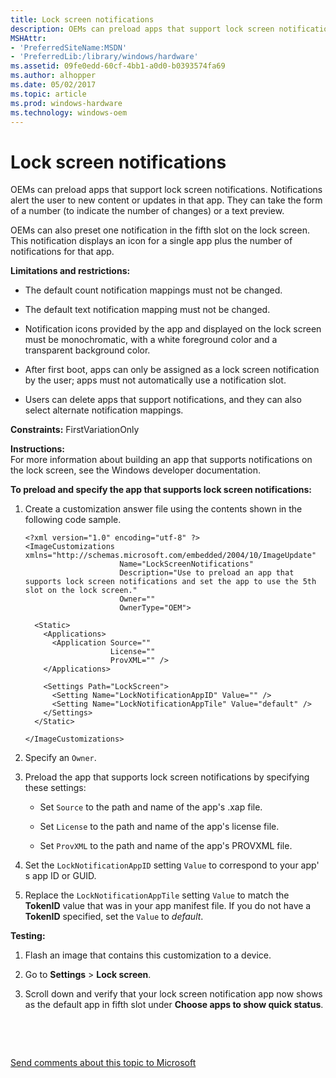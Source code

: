 ```yaml
---
title: Lock screen notifications
description: OEMs can preload apps that support lock screen notifications.
MSHAttr:
- 'PreferredSiteName:MSDN'
- 'PreferredLib:/library/windows/hardware'
ms.assetid: 09fe0edd-60cf-4bb1-a0d0-b0393574fa69
ms.author: alhopper
ms.date: 05/02/2017
ms.topic: article
ms.prod: windows-hardware
ms.technology: windows-oem
---
```


# Lock screen notifications


OEMs can preload apps that support lock screen notifications. Notifications alert the user to new content or updates in that app. They can take the form of a number (to indicate the number of changes) or a text preview.

OEMs can also preset one notification in the fifth slot on the lock screen. This notification displays an icon for a single app plus the number of notifications for that app.

**Limitations and restrictions:**

-   The default count notification mappings must not be changed.

-   The default text notification mapping must not be changed.

-   Notification icons provided by the app and displayed on the lock screen must be monochromatic, with a white foreground color and a transparent background color.

-   After first boot, apps can only be assigned as a lock screen notification by the user; apps must not automatically use a notification slot.

-   Users can delete apps that support notifications, and they can also select alternate notification mappings.

<a href="" id="constraints---firstvariationonly"></a>**Constraints:** FirstVariationOnly  

<a href="" id="instructions-"></a>**Instructions:**  
For more information about building an app that supports notifications on the lock screen, see the Windows developer documentation.

**To preload and specify the app that supports lock screen notifications:**

1.  Create a customization answer file using the contents shown in the following code sample.

    ``` syntax
    <?xml version="1.0" encoding="utf-8" ?>  
    <ImageCustomizations xmlns="http://schemas.microsoft.com/embedded/2004/10/ImageUpdate"  
                         Name="LockScreenNotifications"  
                         Description="Use to preload an app that supports lock screen notifications and set the app to use the 5th slot on the lock screen."  
                         Owner=""  
                         OwnerType="OEM"> 
      
      <Static>  
        <Applications>
          <Application Source=""
                       License=""
                       ProvXML="" />
        </Applications>

        <Settings Path="LockScreen">  
          <Setting Name="LockNotificationAppID" Value="" /> 
          <Setting Name="LockNotificationAppTile" Value="default" />  
        </Settings>  
      </Static>

    </ImageCustomizations>
    ```

2.  Specify an `Owner`.

3.  Preload the app that supports lock screen notifications by specifying these settings:

    -   Set `Source` to the path and name of the app's .xap file.

    -   Set `License` to the path and name of the app's license file.

    -   Set `ProvXML` to the path and name of the app's PROVXML file.

4.  Set the `LockNotificationAppID` setting `Value` to correspond to your app' s app ID or GUID.

5.  Replace the `LockNotificationAppTile` setting `Value` to match the **TokenID** value that was in your app manifest file. If you do not have a **TokenID** specified, set the `Value` to *default*.

<a href="" id="testing-"></a>**Testing:**  
1.  Flash an image that contains this customization to a device.

2.  Go to **Settings** &gt; **Lock screen**.

3.  Scroll down and verify that your lock screen notification app now shows as the default app in fifth slot under **Choose apps to show quick status**.

 

 

[Send comments about this topic to Microsoft](mailto:wsddocfb@microsoft.com?subject=Documentation%20feedback%20%5Bp_phCustomization\p_phCustomization%5D:%20Lock%20screen%20notifications%20%20RELEASE:%20%289/7/2016%29&body=%0A%0APRIVACY%20STATEMENT%0A%0AWe%20use%20your%20feedback%20to%20improve%20the%20documentation.%20We%20don't%20use%20your%20email%20address%20for%20any%20other%20purpose,%20and%20we'll%20remove%20your%20email%20address%20from%20our%20system%20after%20the%20issue%20that%20you're%20reporting%20is%20fixed.%20While%20we're%20working%20to%20fix%20this%20issue,%20we%20might%20send%20you%20an%20email%20message%20to%20ask%20for%20more%20info.%20Later,%20we%20might%20also%20send%20you%20an%20email%20message%20to%20let%20you%20know%20that%20we've%20addressed%20your%20feedback.%0A%0AFor%20more%20info%20about%20Microsoft's%20privacy%20policy,%20see%20http://privacy.microsoft.com/default.aspx. "Send comments about this topic to Microsoft")





